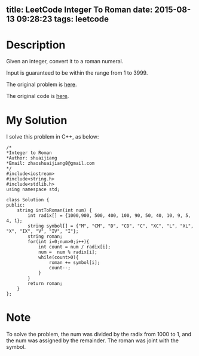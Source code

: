 title: LeetCode Integer To Roman
date: 2015-08-13 09:28:23
tags: leetcode
---

# Description
Given an integer, convert it to a roman numeral.

Input is guaranteed to be within the range from 1 to 3999.

The original problem is [here](https://leetcode.com/problems/integer-to-roman/ "Problem").

The original code is [here](https://github.com/shuaijiang/LeetCode/blob/master/IntegerToRoman.cpp "Code").
<!--more-->

# My Solution
I solve this problem in C++, as below:

	/*
	*Integer to Roman
	*Author: shuaijiang
	*Email: zhaoshuaijiang8@gmail.com
	*/
	#include<iostream>
	#include<string.h>
	#include<stdlib.h>
	using namespace std;
	
	class Solution {
	public:
	    string intToRoman(int num) {
	        int radix[] = {1000,900, 500, 400, 100, 90, 50, 40, 10, 9, 5, 4, 1};
	        string symbol[] = {"M", "CM", "D", "CD", "C", "XC", "L", "XL", "X", "IX", "V", "IV", "I"};
	        string roman;
	        for(int i=0;num>0;i++){
	        	int count = num / radix[i];
	        	num =  num % radix[i];
	        	while(count>0){
	        		roman += symbol[i];
	        		count--;
	        	}
	        }
	        return roman;
	    }
	};

# Note
To solve the problem, the num was divided by the radix from 1000 to 1, and the num was assigned by the remainder. The roman was joint with the symbol.
